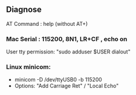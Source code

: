 ## Diagnose
AT Command : help (without AT+)

### Mac Serial : 115200, 8N1, LR+CF , echo on
User tty permission: "sudo adduser $USER dialout"

### Linux minicom:
* minicom -D /dev/ttyUSB0 -b 115200
* Options: "Add Carriage Ret" / "Local Echo"

